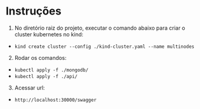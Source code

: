 # Instruções

1. No diretório raiz do projeto, executar o comando abaixo para criar o cluster kubernetes no kind: 
- `kind create cluster --config ./kind-cluster.yaml --name multinodes`

2. Rodar os comandos:
- `kubectl apply -f ./mongodb/`
- `kubectl apply -f ./api/`

3. Acessar url:
- `http://localhost:30000/swagger`